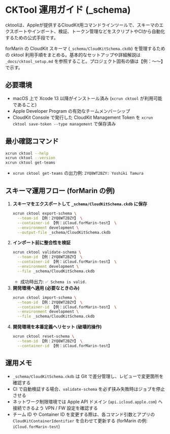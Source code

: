 # CKTool 運用ガイド (_schema)
cktoolは、Appleが提供するCloudKit用コマンドラインツールで、スキーマのエクスポートやインポート、検証、トークン管理などをスクリプトやCIから自動化するための公式手段です。

forMarin の CloudKit スキーマ (`_schema/CloudKitSchema.ckdb`) を管理するための cktool 利用手順をまとめる。基本的なセットアップや詳細解説は `_docs/cktool_setup.md` を参照すること。プロジェクト固有の値は【例：〜〜】で示す。

## 必要環境
- macOS 上で Xcode 13 以降がインストール済み (`xcrun cktool` が利用可能であること)
- Apple Developer Program の有効なチームメンバーシップ
- CloudKit Console で発行した CloudKit Management Token を `xcrun cktool save-token --type management` で保存済み

## 最小確認コマンド
```bash
xcrun cktool --help
xcrun cktool --version
xcrun cktool get-teams
```
- `xcrun cktool get-teams` の出力例: `2YQ8WT2BZY: Yoshiki Tamura`

## スキーマ運用フロー (forMarin の例)
1. **スキーマをエクスポートして `_schema/CloudKitSchema.ckdb` に保存**
   ```bash
   xcrun cktool export-schema \
     --team-id 【例：2YQ8WT2BZY】 \
     --container-id 【例：iCloud.forMarin-test】 \
     --environment development \
     --output-file _schema/CloudKitSchema.ckdb
   ```
2. **インポート前に整合性を検証**
   ```bash
   xcrun cktool validate-schema \
     --team-id 【例：2YQ8WT2BZY】 \
     --container-id 【例：iCloud.forMarin-test】 \
     --environment development \
     --file _schema/CloudKitSchema.ckdb
   ```
   - 成功時出力: `✅ Schema is valid.`
3. **開発環境へ適用 (必要なときのみ)**
   ```bash
   xcrun cktool import-schema \
     --team-id 【例：2YQ8WT2BZY】 \
     --container-id 【例：iCloud.forMarin-test】 \
     --environment development \
     --file _schema/CloudKitSchema.ckdb
   ```
4. **開発環境を本番定義へリセット (破壊的操作)**
   ```bash
   xcrun cktool reset-schema \
     --team-id 【例：2YQ8WT2BZY】 \
     --container-id 【例：iCloud.forMarin-test】
   ```

## 運用メモ
- `_schema/CloudKitSchema.ckdb` は Git で差分管理し、レビューで変更箇所を確認する
- CI で自動検証する場合、`validate-schema` を必ず挟み失敗時はジョブを停止させる
- ネットワーク制限環境では Apple API ドメイン (`api.icloud.apple.com`) へ接続できるよう VPN / FW 設定を確認する
- チーム ID や Container ID を変更する際は、各コマンド引数とアプリの `CloudKitContainerIdentifier` を合わせて更新する (forMarin の例: `iCloud.forMarin-test`)
